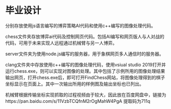 # 毕业设计
分别存放使用js语言编写的博弈策略AI代码和使用c++编写的图像处理代码。

chess文件夹存放博弈ai代码及控制网页代码。包括AI编写和网页版人与人对战的代码，可用于未来实现人远程通过机械臂与另一人博弈。

server文件夹为使用node.js编写的服务器，用于象棋网页多人通信时的服务器。

clang文件夹中存放使用c++编写的图像处理代码，使用vsiual studio 2019打开并运行chess.exe，则可以实现对图像的处理。其中包括了示例所用的图像处理结果输出网页，打开chess.exe后，即可打开FindChess网站，将图像处理得到的棋子坐标显示在页面上。其中一次输出所用的样例图及输出坐标也已列出。

机械臂根据传输坐标实现抓取的过程视频由于较大，因此放在百度网盘中，链接为https://pan.baidu.com/s/11VzbTCQfnM2rOgMahW4PgA 提取码为711q
